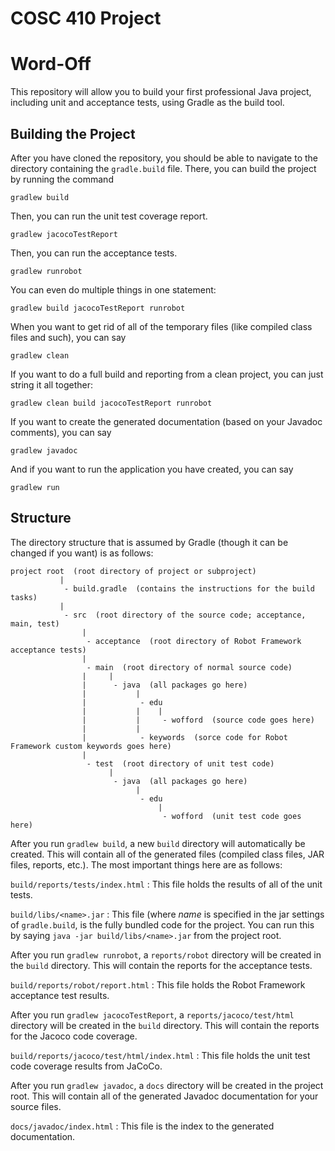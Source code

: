 # COSC 410 Project
# Word-Off
This repository will allow you to build your first professional Java
project, including unit and acceptance tests, using Gradle as the
build tool.

## Building the Project
After you have cloned the repository, you should be able to navigate
to the directory containing the `gradle.build` file. There, you can
build the project by running the command

`gradlew build`

Then, you can run the unit test coverage report.

`gradlew jacocoTestReport`

Then, you can run the acceptance tests. 

`gradlew runrobot`

You can even do multiple things in one statement:

`gradlew build jacocoTestReport runrobot`

When you want to get rid of all of the temporary files (like compiled class files and such), you can say

`gradlew clean`

If you want to do a full build and reporting from a clean project, you can just string it all together:

`gradlew clean build jacocoTestReport runrobot`

If you want to create the generated documentation (based on your Javadoc comments), you can say

`gradlew javadoc`

And if you want to run the application you have created, you can say

`gradlew run`



## Structure
The directory structure that is assumed by Gradle (though it can be changed if you want) is as follows:

    project root  (root directory of project or subproject)
               |
                - build.gradle  (contains the instructions for the build tasks)
               |
                - src  (root directory of the source code; acceptance, main, test)
                    |
                     - acceptance  (root directory of Robot Framework acceptance tests)
                    |
                     - main  (root directory of normal source code)
                    |     |
                    |      - java  (all packages go here)
                    |           |
                    |            - edu    
                    |           |    |
                    |           |     - wofford  (source code goes here)
                    |           | 
                    |            - keywords  (sorce code for Robot Framework custom keywords goes here)
                    |
                     - test  (root directory of unit test code)
                          |
                           - java  (all packages go here)
                                |
                                 - edu    
                                     |
                                      - wofford  (unit test code goes here)

After you run `gradlew build`, a new `build` directory will automatically be created. 
This will contain all of the generated files (compiled class files, JAR files, reports, 
etc.). The most important things here are as follows:

`build/reports/tests/index.html`
: This file holds the results of all of the unit tests.

`build/libs/<name>.jar`
: This file (where *name* is specified in the jar settings of `gradle.build`, 
  is the fully bundled code for the project. You can run this by saying
  `java -jar build/libs/<name>.jar`
  from the project root.

After you run `gradlew runrobot`, a `reports/robot` directory will be 
created in the `build` directory. This will contain the reports for the 
acceptance tests.

`build/reports/robot/report.html`
: This file holds the Robot Framework acceptance test results.

After you run `gradlew jacocoTestReport`, a `reports/jacoco/test/html` directory 
will be created in the `build` directory. This will contain the reports for the 
Jacoco code coverage.
  
`build/reports/jacoco/test/html/index.html`
: This file holds the unit test code coverage results from JaCoCo.

After you run `gradlew javadoc`, a `docs` directory will be created in the project 
root. This will contain all of the generated Javadoc documentation for your 
source files.  

`docs/javadoc/index.html`
: This file is the index to the generated documentation.

